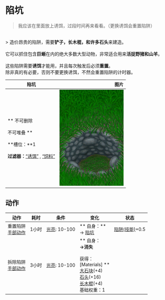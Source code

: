 # 陷坑  
> 我应该在里面放上诱饵，过段时间再来看看。（更换诱饵会重置陷阱）  
<br>  
> 造价昂贵的陷阱，需要<b>铲子，长木棍，和许多石头</b>来建造。<br><br>它可以抓住包含<b>巨蜥</b>在内的绝大多数大型动物，非常适合用来<b>活捉野猪和山羊</b>。<br><br>这些陷阱需要<b>诱饵</b>才能用，并且每次触发后必须<b>重置</b>。<br>除非真的有必要，否则不要更换诱饵，不然会重置陷阱的计时器。  
  
  陷坑  |   图片   
 ----  |  ----:   
 ** 不可删除 **<br><br>** 不可堆叠 **<br><br>**槽位：**1<br><br>**过滤器：**[“诱饵”](tag_Bait.md) , [“饲料”](tag_Feed.md)  |  <img decoding="async" src="Sprite/TrappingPitDisarmed.png" href="a.md" style="max-width:300px;max-height:300px;">   
  
## 动作  
动作  |  耗时  |  条件  |  变化  |  状态  
----  |  ----  |  ----  |  ----  |  ----  
重置陷阱<br>[手部动作](HandAction.md)  |  1小时  |  [光亮](Light.md): 10-100  |  ** 自身：**<br>→ [陷坑](TrappingPit.md)  |  [陷阱(技能)](Skill_Trapping.md)+0.5  
拆除陷阱<br>[手部动作](HandAction.md)  |  3小时  |  [光亮](Light.md): 10-100  |  ** 自身：**<br>→消失<br><br>** 获得： **<br>** [Materials]  **<br>  [大石块](StoneHeavy.md)(+4)<br>  [石头](Stone.md)(+16)<br>  [长木棍](StickLong.md)(+4)<br>基础权重：1  |    


<script>document.title="陷坑 - 卡牌生存百科 Card Survival Wiki";</script>